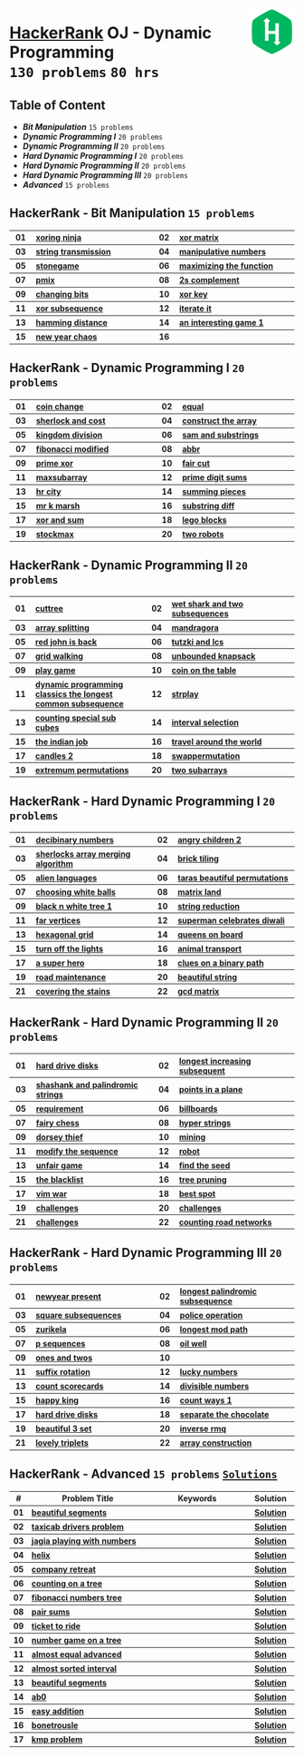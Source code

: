 <img align="right" width="80" src="/logos/hackerrank.png"></img>

# [HackerRank](https://hackerrank.com/) OJ - Dynamic Programming <br> `130 problems` `80 hrs`

## Table of Content

- ***Bit Manipulation***              `15 problems`
- ***Dynamic Programming I***         `20 problems`
- ***Dynamic Programming II***        `20 problems`
- ***Hard Dynamic Programming I***    `20 problems`
- ***Hard Dynamic Programming II***   `20 problems`
- ***Hard Dynamic Programming III***  `20 problems`
- ***Advanced***                      `15 problems`

## HackerRank - Bit Manipulation `15 problems`

<table>
    <tbody>
        <tr>
<th align="center" width="50px">01</th><th align="left" width="550px"><a href="https://hackerrank.com/challenges/xoring-ninja/problem">xoring ninja</a></th>
<th align="center" width="50px">02</th><th align="left" width="550px"><a href="https://hackerrank.com/challenges/xor-matrix/problem">xor matrix</a></th>
        </tr>
        <tr>
<th align="center" width="50px">03</th><th align="left" width="550px"><a href="https://hackerrank.com/challenges/string-transmission/problem">string transmission</a></th>
<th align="center" width="50px">04</th><th align="left" width="550px"><a href="https://hackerrank.com/challenges/manipulative-numbers/problem">manipulative numbers</a></th>
        </tr>
        <tr>
<th align="center" width="50px">05</th><th align="left" width="550px"><a href="https://hackerrank.com/challenges/stonegame/problem">stonegame</a></th>
<th align="center" width="50px">06</th><th align="left" width="550px"><a href="https://hackerrank.com/challenges/maximizing-the-function/problem">maximizing the function</a></th>
        </tr>
        <tr>
<th align="center" width="50px">07</th><th align="left" width="550px"><a href="https://hackerrank.com/challenges/pmix/problem">pmix</a></th>
<th align="center" width="50px">08</th><th align="left" width="550px"><a href="https://hackerrank.com/challenges/2s-complement/problem">2s complement</a></th>
        </tr>
        <tr>
<th align="center" width="50px">09</th><th align="left" width="550px"><a href="https://hackerrank.com/challenges/changing-bits/problem">changing bits</a></th>
<th align="center" width="50px">10</th><th align="left" width="550px"><a href="https://hackerrank.com/challenges/xor-key/problem">xor key</a></th>
        </tr>
        <tr>
<th align="center" width="50px">11</th><th align="left" width="550px"><a href="https://hackerrank.com/challenges/xor-subsequence/problem">xor subsequence</a></th>
<th align="center" width="50px">12</th><th align="left" width="550px"><a href="https://hackerrank.com/challenges/iterate-it/problem">iterate it</a></th>
        </tr>
        <tr>
<th align="center" width="50px">13</th><th align="left" width="550px"><a href="https://hackerrank.com/challenges/hamming-distance/problem">hamming distance</a></th>
<th align="center" width="50px">14</th><th align="left" width="550px"><a href="https://hackerrank.com/challenges/an-interesting-game-1/problem">an interesting game 1</a></th>
        </tr>
        <tr>
<th align="center" width="50px">15</th><th align="left" width="550px"><a href="https://hackerrank.com/challenges/new-year-chaos/problem">new year chaos</a></th>
<th align="center" width="50px">16</th><th align="left" width="550px"><a href=""></a></th>
        </tr>
    </tbody>
</table>

## HackerRank - Dynamic Programming I `20 problems`

<table>
    <tbody>
        <tr>
<th align="center" width="50px">01</th><th align="left" width="550px"><a href="https://hackerrank.com/challenges/coin-change/problem">coin change</a></th>
<th align="center" width="50px">02</th><th align="left" width="550px"><a href="https://hackerrank.com/challenges/equal/problem">equal</a></th>
        </tr>
        <tr>
<th align="center" width="50px">03</th><th align="left" width="550px"><a href="https://hackerrank.com/challenges/sherlock-and-cost/problem">sherlock and cost</a></th>
<th align="center" width="50px">04</th><th align="left" width="550px"><a href="https://hackerrank.com/challenges/construct-the-array/problem">construct the array</a></th>
        </tr>
        <tr>
<th align="center" width="50px">05</th><th align="left" width="550px"><a href="https://hackerrank.com/challenges/kingdom-division/problem">kingdom division</a></th>
<th align="center" width="50px">06</th><th align="left" width="550px"><a href="https://hackerrank.com/challenges/sam-and-substrings/problem">sam and substrings</a></th>
        </tr>
        <tr>
<th align="center" width="50px">07</th><th align="left" width="550px"><a href="https://hackerrank.com/challenges/fibonacci-modified/problem">fibonacci modified</a></th>
<th align="center" width="50px">08</th><th align="left" width="550px"><a href="https://hackerrank.com/challenges/abbr/problem">abbr</a></th>
        </tr>
        <tr>
<th align="center" width="50px">09</th><th align="left" width="550px"><a href="https://hackerrank.com/challenges/prime-xor/problem">prime xor</a></th>
<th align="center" width="50px">10</th><th align="left" width="550px"><a href="https://hackerrank.com/challenges/fair-cut/problem">fair cut</a></th>
        </tr>
        <tr>
<th align="center" width="50px">11</th><th align="left" width="550px"><a href="https://hackerrank.com/challenges/maxsubarray/problem">maxsubarray</a></th>
<th align="center" width="50px">12</th><th align="left" width="550px"><a href="https://hackerrank.com/challenges/prime-digit-sums/problem">prime digit sums</a></th>
        </tr>
        <tr>
<th align="center" width="50px">13</th><th align="left" width="550px"><a href="https://hackerrank.com/challenges/hr-city/problem">hr city</a></th>
<th align="center" width="50px">14</th><th align="left" width="550px"><a href="https://hackerrank.com/challenges/summing-pieces/problem">summing pieces</a></th>
        </tr>
        <tr>
<th align="center" width="50px">15</th><th align="left" width="550px"><a href="https://hackerrank.com/challenges/mr-k-marsh/problem">mr k marsh</a></th>
<th align="center" width="50px">16</th><th align="left" width="550px"><a href="https://hackerrank.com/challenges/substring-diff/problem">substring diff</a></th>
        </tr>
        <tr>
<th align="center" width="50px">17</th><th align="left" width="550px"><a href="https://hackerrank.com/challenges/xor-and-sum/problem">xor and sum</a></th>
<th align="center" width="50px">18</th><th align="left" width="550px"><a href="https://hackerrank.com/challenges/lego-blocks/problem">lego blocks</a></th>
        </tr>
        <tr>
<th align="center" width="50px">19</th><th align="left" width="550px"><a href="https://hackerrank.com/challenges/stockmax/problem">stockmax</a></th>
<th align="center" width="50px">20</th><th align="left" width="550px"><a href="https://hackerrank.com/challenges/two-robots/problem">two robots</a></th>
        </tr>
    </tbody>
</table>

## HackerRank - Dynamic Programming II `20 problems`

<table>
    <tbody>
        <tr>
<th align="center" width="50px">01</th><th align="left" width="550px"><a href="https://hackerrank.com/challenges/cuttree/problem">cuttree</a></th>
<th align="center" width="50px">02</th><th align="left" width="550px"><a href="https://hackerrank.com/challenges/wet-shark-and-two-subsequences/problem">wet shark and two subsequences</a></th>
        </tr>
        <tr>
<th align="center" width="50px">03</th><th align="left" width="550px"><a href="https://hackerrank.com/challenges/array-splitting/problem">array splitting</a></th>
<th align="center" width="50px">04</th><th align="left" width="550px"><a href="https://hackerrank.com/challenges/mandragora/problem">mandragora</a></th>
        </tr>
        <tr>
<th align="center" width="50px">05</th><th align="left" width="550px"><a href="https://hackerrank.com/challenges/red-john-is-back/problem">red john is back</a></th>
<th align="center" width="50px">06</th><th align="left" width="550px"><a href="https://hackerrank.com/challenges/tutzki-and-lcs/problem">tutzki and lcs</a></th>
        </tr>
        <tr>
<th align="center" width="50px">07</th><th align="left" width="550px"><a href="https://hackerrank.com/challenges/grid-walking/problem">grid walking</a></th>
<th align="center" width="50px">08</th><th align="left" width="550px"><a href="https://hackerrank.com/challenges/unbounded-knapsack/problem">unbounded knapsack</a></th>
        </tr>
        <tr>
<th align="center" width="50px">09</th><th align="left" width="550px"><a href="https://hackerrank.com/challenges/play-game/problem">play game</a></th>
<th align="center" width="50px">10</th><th align="left" width="550px"><a href="https://hackerrank.com/challenges/coin-on-the-table/problem">coin on the table</a></th>
        </tr>
        <tr>
<th align="center" width="50px">11</th><th align="left" width="550px"><a href="https://hackerrank.com/challenges/dynamic-programming-classics-the-longest-common-subsequence/problem">dynamic programming classics the longest common subsequence</a></th>
<th align="center" width="50px">12</th><th align="left" width="550px"><a href="https://hackerrank.com/challenges/strplay/problem">strplay</a></th>
        </tr>
        <tr>
<th align="center" width="50px">13</th><th align="left" width="550px"><a href="https://hackerrank.com/challenges/counting-special-sub-cubes/problem">counting special sub cubes</a></th>
<th align="center" width="50px">14</th><th align="left" width="550px"><a href="https://hackerrank.com/challenges/interval-selection/problem">interval selection</a></th>
        </tr>
        <tr>
<th align="center" width="50px">15</th><th align="left" width="550px"><a href="https://hackerrank.com/challenges/the-indian-job/problem">the indian job</a></th>
<th align="center" width="50px">16</th><th align="left" width="550px"><a href="https://hackerrank.com/challenges/travel-around-the-world/problem">travel around the world</a></th>
        </tr>
        <tr>
<th align="center" width="50px">17</th><th align="left" width="550px"><a href="https://hackerrank.com/challenges/candles-2/problem">candles 2</a></th>
<th align="center" width="50px">18</th><th align="left" width="550px"><a href="https://hackerrank.com/challenges/swappermutation/problem">swappermutation</a></th>
        </tr>
        <tr>
<th align="center" width="50px">19</th><th align="left" width="550px"><a href="https://hackerrank.com/challenges/extremum-permutations/problem">extremum permutations</a></th>
<th align="center" width="50px">20</th><th align="left" width="550px"><a href="https://hackerrank.com/challenges/two-subarrays/problem">two subarrays</a></th>
        </tr>
    </tbody>
</table>

## HackerRank - Hard Dynamic Programming I `20 problems`

<table>
    <tbody>
        <tr>
<th align="center" width="50px">01</th><th align="left" width="550px"><a href="https://hackerrank.com/challenges/decibinary-numbers/problem">decibinary numbers</a></th>
<th align="center" width="50px">02</th><th align="left" width="550px"><a href="https://hackerrank.com/challenges/angry-children-2/problem">angry children 2</a></th>
        </tr>
        <tr>
<th align="center" width="50px">03</th><th align="left" width="550px"><a href="https://hackerrank.com/challenges/sherlocks-array-merging-algorithm/problem">sherlocks array merging algorithm</a></th>
<th align="center" width="50px">04</th><th align="left" width="550px"><a href="https://hackerrank.com/challenges/brick-tiling/problem">brick tiling</a></th>
        </tr>
        <tr>
<th align="center" width="50px">05</th><th align="left" width="550px"><a href="https://hackerrank.com/challenges/alien-languages/problem">alien languages</a></th>
<th align="center" width="50px">06</th><th align="left" width="550px"><a href="https://hackerrank.com/challenges/taras-beautiful-permutations/problem">taras beautiful permutations</a></th>
        </tr>
        <tr>
<th align="center" width="50px">07</th><th align="left" width="550px"><a href="https://hackerrank.com/challenges/choosing-white-balls/problem">choosing white balls</a></th>
<th align="center" width="50px">08</th><th align="left" width="550px"><a href="https://hackerrank.com/challenges/matrix-land/problem">matrix land</a></th>
        </tr>
        <tr>
<th align="center" width="50px">09</th><th align="left" width="550px"><a href="https://hackerrank.com/challenges/black-n-white-tree-1/problem">black n white tree 1</a></th>
<th align="center" width="50px">10</th><th align="left" width="550px"><a href="https://hackerrank.com/challenges/string-reduction/problem">string reduction</a></th>
        </tr>
        <tr>
<th align="center" width="50px">11</th><th align="left" width="550px"><a href="https://hackerrank.com/challenges/far-vertices/problem">far vertices</a></th>
<th align="center" width="50px">12</th><th align="left" width="550px"><a href="https://hackerrank.com/challenges/superman-celebrates-diwali/problem">superman celebrates diwali</a></th>
        </tr>
        <tr>
<th align="center" width="50px">13</th><th align="left" width="550px"><a href="https://hackerrank.com/challenges/hexagonal-grid/problem">hexagonal grid</a></th>
<th align="center" width="50px">14</th><th align="left" width="550px"><a href="https://hackerrank.com/challenges/queens-on-board/problem">queens on board</a></th>
        </tr>
        <tr>
<th align="center" width="50px">15</th><th align="left" width="550px"><a href="https://hackerrank.com/challenges/turn-off-the-lights/problem">turn off the lights</a></th>
<th align="center" width="50px">16</th><th align="left" width="550px"><a href="https://hackerrank.com/challenges/animal-transport/problem">animal transport</a></th>
        </tr>
        <tr>
<th align="center" width="50px">17</th><th align="left" width="550px"><a href="https://hackerrank.com/challenges/a-super-hero/problem">a super hero</a></th>
<th align="center" width="50px">18</th><th align="left" width="550px"><a href="https://hackerrank.com/challenges/clues-on-a-binary-path/problem">clues on a binary path</a></th>
        </tr>
        <tr>
<th align="center" width="50px">19</th><th align="left" width="550px"><a href="https://hackerrank.com/challenges/road-maintenance/problem">road maintenance</a></th>
<th align="center" width="50px">20</th><th align="left" width="550px"><a href="https://hackerrank.com/challenges/beautiful-string/problem">beautiful string</a></th>
        </tr>
        <tr>
<th align="center" width="50px">21</th><th align="left" width="550px"><a href="https://hackerrank.com/challenges/covering-the-stains/problem">covering the stains</a></th>
<th align="center" width="50px">22</th><th align="left" width="550px"><a href="https://hackerrank.com/challenges/gcd-matrix/problem">gcd matrix</a></th>
        </tr>
    </tbody>
</table>

## HackerRank - Hard Dynamic Programming II `20 problems`

<table>
    <tbody>
        <tr>
<th align="center" width="50px">01</th><th align="left" width="550px"><a href="https://hackerrank.com/challenges/hard-drive-disks/problem">hard drive disks</a></th>
<th align="center" width="50px">02</th><th align="left" width="550px"><a href="https://hackerrank.com/challenges/longest-increasing-subsequent/problem">longest increasing subsequent</a></th>
        </tr>
        <tr>
<th align="center" width="50px">03</th><th align="left" width="550px"><a href="https://hackerrank.com/challenges/shashank-and-palindromic-strings/problem">shashank and palindromic strings</a></th>
<th align="center" width="50px">04</th><th align="left" width="550px"><a href="https://hackerrank.com/challenges/points-in-a-plane/problem">points in a plane</a></th>
        </tr>
        <tr>
<th align="center" width="50px">05</th><th align="left" width="550px"><a href="https://hackerrank.com/challenges/requirement/problem">requirement</a></th>
<th align="center" width="50px">06</th><th align="left" width="550px"><a href="https://hackerrank.com/challenges/billboards/problem">billboards</a></th>
        </tr>
        <tr>
<th align="center" width="50px">07</th><th align="left" width="550px"><a href="https://hackerrank.com/challenges/fairy-chess/problem">fairy chess</a></th>
<th align="center" width="50px">08</th><th align="left" width="550px"><a href="https://hackerrank.com/challenges/hyper-strings/problem">hyper strings</a></th>
        </tr>
        <tr>
<th align="center" width="50px">09</th><th align="left" width="550px"><a href="https://hackerrank.com/challenges/dorsey-thief/problem">dorsey thief</a></th>
<th align="center" width="50px">10</th><th align="left" width="550px"><a href="https://hackerrank.com/challenges/mining/problem">mining</a></th>
        </tr>
        <tr>
<th align="center" width="50px">11</th><th align="left" width="550px"><a href="https://hackerrank.com/challenges/modify-the-sequence/problem">modify the sequence</a></th>
<th align="center" width="50px">12</th><th align="left" width="550px"><a href="https://hackerrank.com/challenges/robot/problem">robot</a></th>
        </tr>
        <tr>
<th align="center" width="50px">13</th><th align="left" width="550px"><a href="https://hackerrank.com/challenges/unfair-game/problem">unfair game</a></th>
<th align="center" width="50px">14</th><th align="left" width="550px"><a href="https://hackerrank.com/challenges/find-the-seed/problem">find the seed</a></th>
        </tr>
        <tr>
<th align="center" width="50px">15</th><th align="left" width="550px"><a href="https://hackerrank.com/challenges/the-blacklist/problem">the blacklist</a></th>
<th align="center" width="50px">16</th><th align="left" width="550px"><a href="https://hackerrank.com/challenges/tree-pruning/problem">tree pruning</a></th>
        </tr>
        <tr>
<th align="center" width="50px">17</th><th align="left" width="550px"><a href="https://hackerrank.com/challenges/vim-war/problem">vim war</a></th>
<th align="center" width="50px">18</th><th align="left" width="550px"><a href="https://hackerrank.com/challenges/best-spot/problem">best spot</a></th>
        </tr>
        <tr>
<th align="center" width="50px">19</th><th align="left" width="550px"><a href="https://hackerrank.com/challenges/unique-divide-and-conquer">challenges</a></th>
<th align="center" width="50px">20</th><th align="left" width="550px"><a href="https://hackerrank.com/challenges/dortmund-dilemma">challenges</a></th>
        </tr>
        <tr>
<th align="center" width="50px">21</th><th align="left" width="550px"><a href="https://hackerrank.com/challenges/super-kth-lis">challenges</a></th>
<th align="center" width="50px">22</th><th align="left" width="550px"><a href="https://hackerrank.com/challenges/counting-road-networks/problem">counting road networks</a></th>
        </tr>
    </tbody>
</table>

## HackerRank - Hard Dynamic Programming III `20 problems`

<table>
    <tbody>
        <tr>
<th align="center" width="50px">01</th><th align="left" width="550px"><a href="https://hackerrank.com/challenges/newyear-present/problem">newyear present</a></th>
<th align="center" width="50px">02</th><th align="left" width="550px"><a href="https://hackerrank.com/challenges/longest-palindromic-subsequence/problem">longest palindromic subsequence</a></th>
        </tr>
        <tr>
<th align="center" width="50px">03</th><th align="left" width="550px"><a href="https://hackerrank.com/challenges/square-subsequences/problem">square subsequences</a></th>
<th align="center" width="50px">04</th><th align="left" width="550px"><a href="https://hackerrank.com/challenges/police-operation/problem">police operation</a></th>
        </tr>
        <tr>
<th align="center" width="50px">05</th><th align="left" width="550px"><a href="https://hackerrank.com/challenges/zurikela/problem">zurikela</a></th>
<th align="center" width="50px">06</th><th align="left" width="550px"><a href="https://hackerrank.com/challenges/longest-mod-path/problem">longest mod path</a></th>
        </tr>
        <tr>
<th align="center" width="50px">07</th><th align="left" width="550px"><a href="https://hackerrank.com/challenges/p-sequences/problem">p sequences</a></th>
<th align="center" width="50px">08</th><th align="left" width="550px"><a href="https://hackerrank.com/challenges/oil-well/problem">oil well</a></th>
        </tr>
        <tr>
<th align="center" width="50px">09</th><th align="left" width="550px"><a href="https://hackerrank.com/challenges/ones-and-twos/problem">ones and twos</a></th>
<th align="center" width="50px">10</th><th align="left" width="550px"><a href=""></a></th>
        </tr>
        <tr>
<th align="center" width="50px">11</th><th align="left" width="550px"><a href="https://hackerrank.com/challenges/suffix-rotation/problem">suffix rotation</a></th>
<th align="center" width="50px">12</th><th align="left" width="550px"><a href="https://hackerrank.com/challenges/lucky-numbers/problem">lucky numbers</a></th>
        </tr>
        <tr>
<th align="center" width="50px">13</th><th align="left" width="550px"><a href="https://hackerrank.com/challenges/count-scorecards/problem">count scorecards</a></th>
<th align="center" width="50px">14</th><th align="left" width="550px"><a href="https://hackerrank.com/challenges/divisible-numbers/problem">divisible numbers</a></th>
        </tr>
        <tr>
<th align="center" width="50px">15</th><th align="left" width="550px"><a href="https://hackerrank.com/challenges/happy-king/problem">happy king</a></th>
<th align="center" width="50px">16</th><th align="left" width="550px"><a href="https://hackerrank.com/challenges/count-ways-1/problem">count ways 1</a></th>
        </tr>
        <tr>
<th align="center" width="50px">17</th><th align="left" width="550px"><a href="https://hackerrank.com/challenges/hard-drive-disks/problem">hard drive disks</a></th>
<th align="center" width="50px">18</th><th align="left" width="550px"><a href="https://hackerrank.com/challenges/separate-the-chocolate/problem">separate the chocolate</a></th>
        </tr>
        <tr>
<th align="center" width="50px">19</th><th align="left" width="550px"><a href="https://hackerrank.com/challenges/beautiful-3-set/problem">beautiful 3 set</a></th>
<th align="center" width="50px">20</th><th align="left" width="550px"><a href="https://hackerrank.com/challenges/inverse-rmq/problem">inverse rmq</a></th>
        </tr>
        <tr>
<th align="center" width="50px">21</th><th align="left" width="550px"><a href="https://hackerrank.com/challenges/lovely-triplets/problem">lovely triplets</a></th>
<th align="center" width="50px">22</th><th align="left" width="550px"><a href="https://hackerrank.com/challenges/array-construction/problem">array construction</a></th>
        </tr>
    </tbody>
</table>

## HackerRank - Advanced `15 problems` [`Solutions`](/level-3/hackerrank/dynamic-programming/solutions/advanced.md)

<table>
    <head>
        <tr>
<th align="center">#</th>
<th align="center" width="600px">Problem Title</th>
<th align="center" width="480px">Keywords</th>
<th align="center" width="120px">Solution</th>
        </tr>
    </head>
    <tbody>
        <tr>
<th align="center">01</th>
<th align="left"><a href="https://hackerrank.com/challenges/beautiful-segments/problem">beautiful segments</a></th>
<th align="left"></th>
<th align="center"><a href="/level-3/hackerrank/dynamic-programming/solutions/advanced.md">Solution</a></th>
        </tr>
        <tr>
<th align="center">02</th>
<th align="left"><a href="https://hackerrank.com/challenges/taxicab-drivers-problem/problem">taxicab drivers problem</a></th>
<th align="left"></th>
<th align="center"><a href="/level-3/hackerrank/dynamic-programming/solutions/advanced.md">Solution</a></th>
        </tr>
        <tr>
<th align="center">03</th>
<th align="left"><a href="https://hackerrank.com/challenges/jagia-playing-with-numbers/problem">jagia playing with numbers</a></th>
<th align="left"></th>
<th align="center"><a href="/level-3/hackerrank/dynamic-programming/solutions/advanced.md">Solution</a></th>
        </tr>
        <tr>
<th align="center">04</th>
<th align="left"><a href="https://hackerrank.com/challenges/helix/problem">helix</a></th>
<th align="left"></th>
<th align="center"><a href="/level-3/hackerrank/dynamic-programming/solutions/advanced.md">Solution</a></th>
        </tr>
        <tr>
<th align="center">05</th>
<th align="left"><a href="https://hackerrank.com/challenges/company-retreat/problem">company retreat</a></th>
<th align="left"></th>
<th align="center"><a href="/level-3/hackerrank/dynamic-programming/solutions/advanced.md">Solution</a></th>
        </tr>
        <tr>
<th align="center">06</th>
<th align="left"><a href="https://hackerrank.com/challenges/counting-on-a-tree/problem">counting on a tree</a></th>
<th align="left"></th>
<th align="center"><a href="/level-3/hackerrank/dynamic-programming/solutions/advanced.md">Solution</a></th>
        </tr>
        <tr>
<th align="center">07</th>
<th align="left"><a href="https://hackerrank.com/challenges/fibonacci-numbers-tree/problem">fibonacci numbers tree</a></th>
<th align="left"></th>
<th align="center"><a href="/level-3/hackerrank/dynamic-programming/solutions/advanced.md">Solution</a></th>
        </tr>
        <tr>
<th align="center">08</th>
<th align="left"><a href="https://hackerrank.com/challenges/pair-sums/problem">pair sums</a></th>
<th align="left"></th>
<th align="center"><a href="/level-3/hackerrank/dynamic-programming/solutions/advanced.md">Solution</a></th>
        </tr>
        <tr>
<th align="center">09</th>
<th align="left"><a href="https://hackerrank.com/challenges/ticket-to-ride/problem">ticket to ride</a></th>
<th align="left"></th>
<th align="center"><a href="/level-3/hackerrank/dynamic-programming/solutions/advanced.md">Solution</a></th>
        </tr>
        <tr>
<th align="center">10</th>
<th align="left"><a href="https://hackerrank.com/challenges/number-game-on-a-tree/problem">number game on a tree</a></th>
<th align="left"></th>
<th align="center"><a href="/level-3/hackerrank/dynamic-programming/solutions/advanced.md">Solution</a></th>
        </tr>
        <tr>
<th align="center">11</th>
<th align="left"><a href="https://hackerrank.com/challenges/almost-equal-advanced/problem">almost equal advanced</a></th>
<th align="left"></th>
<th align="center"><a href="/level-3/hackerrank/dynamic-programming/solutions/advanced.md">Solution</a></th>
        </tr>
        <tr>
<th align="center">12</th>
<th align="left"><a href="https://hackerrank.com/challenges/almost-sorted-interval/problem">almost sorted interval</a></th>
<th align="left"></th>
<th align="center"><a href="/level-3/hackerrank/dynamic-programming/solutions/advanced.md">Solution</a></th>
        </tr>
        <tr>
<th align="center">13</th>
<th align="left"><a href="https://hackerrank.com/challenges/beautiful-segments/problem">beautiful segments</a></th>
<th align="left"></th>
<th align="center"><a href="/level-3/hackerrank/dynamic-programming/solutions/advanced.md">Solution</a></th>
        </tr>
        <tr>
<th align="center">14</th>
<th align="left"><a href="https://hackerrank.com/challenges/ab0/problem">ab0</a></th>
<th align="left"></th>
<th align="center"><a href="/level-3/hackerrank/dynamic-programming/solutions/advanced.md">Solution</a></th>
        </tr>
        <tr>
<th align="center">15</th>
<th align="left"><a href="https://hackerrank.com/challenges/easy-addition/problem">easy addition</a></th>
<th align="left"></th>
<th align="center"><a href="/level-3/hackerrank/dynamic-programming/solutions/advanced.md">Solution</a></th>
        </tr>
        <tr>
<th align="center">16</th>
<th align="left"><a href="https://hackerrank.com/challenges/bonetrousle/problem">bonetrousle</a></th>
<th align="left"></th>
<th align="center"><a href="/level-3/hackerrank/dynamic-programming/solutions/advanced.md">Solution</a></th>
        </tr>
        <tr>
<th align="center">17</th>
<th align="left"><a href="https://hackerrank.com/challenges/kmp-problem/problem">kmp problem</a></th>
<th align="left"></th>
<th align="center"><a href="/level-3/hackerrank/dynamic-programming/solutions/advanced.md">Solution</a></th>
        </tr>
    </tbody>
</table>
